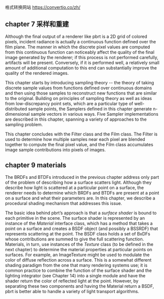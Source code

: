 格式转换网站 https://convertio.co/zh/

## chapter 7 采样和重建

Although the final output of a renderer like pbrt is a 2D grid of colored pixels, incident radiance is actually a continuous function defined over the film plane. The manner in which the discrete pixel values are computed from this continuous function can noticeably affect the quality of the final image generated by the renderer; if this process is not performed carefully, artifacts will be present. Conversely, if it is performed well, a relatively small amount of additional computation to this end can substantially improve the quality of the rendered images.

This chapter starts by introducing sampling theory -- the theory of taking discrete sample values from functions defined over continuous domains and then using those samples to reconstruct new functions that are similar to the original. Building on principles of sampling theory as well as ideas from low-discrepancy point sets, which are a particular type of well-distributed sample points, the Samplers defined in this chapter generate n-dimensional sample vectors in various ways. Five Sampler implementations are described in this chapter, spanning a variety of approaches to the sampling problem.

This chapter concludes with the Filter class and the Film class. The Filter is used to determine how multiple samples near each pixel are blended together to compute the final pixel value, and the Film class accumulates image sample contributions into pixels of images.

## chapter 9 materials

The BRDFs and BTDFs introduced in the previous chapter address only part of the problem of describing how a surface scatters light. Although they describe how light is scattered at a particular point on a surface, the renderer needs to determine which BRDFs and BTDFs are present at a point on a surface and what their parameters are. In this chapter, we describe a procedural shading mechanism that addresses this issue.

The basic idea behind pbrt’s approach is that a *surface shader* is bound to each primitive in the scene. The surface shader is represented by an instance of the *Material* interface class, which has a method that takes a point on a surface and creates a BSDF object (and possibly a BSSRDF) that represents scattering at the point. The BSDF class holds a set of BxDFs whose contributions are summed to give the full scattering function. Materials, in turn, use instances of the *Texture* class (to be defined in the next chapter) to determine the material properties at particular points on surfaces. For example, an ImageTexture might be used to modulate the color of diffuse reflection across a surface. This is a somewhat different shading paradigm from the one that many rendering systems use; it is common practice to combine the function of the surface shader and the lighting integrator (see Chapter 14) into a single module and have the shader return the color of reflected light at the point. However, by separating these two components and having the Material return a BSDF, pbrt is better able to handle a variety of light transport algorithms.

